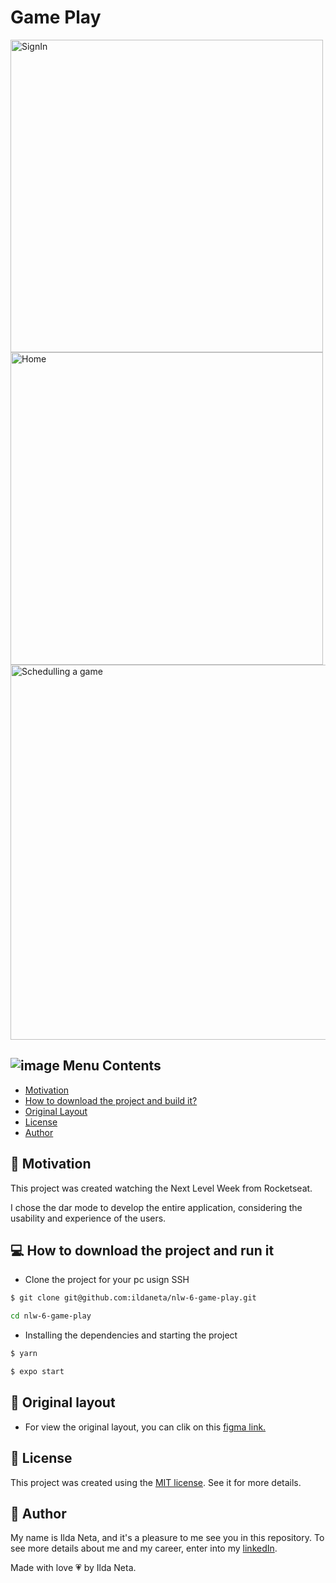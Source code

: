 # Game Play

<img width="500" alt="SignIn" src="https://user-images.githubusercontent.com/21963291/123958738-c8ef4800-d983-11eb-9f01-9b6d01bd8605.png">

<img width="500" alt="Home" src="https://user-images.githubusercontent.com/21963291/123958752-cdb3fc00-d983-11eb-927f-cd4914e3fd74.png">

<img width="600" alt="Schedulling a game" src="https://user-images.githubusercontent.com/21963291/123958758-d0165600-d983-11eb-9732-6522933727c1.png">

## ![image](https://user-images.githubusercontent.com/21963291/85338764-45ba2d00-b4b9-11ea-921a-d15eb692b2ea.png) Menu Contents

- [Motivation](#pushpin-motivation)
- [How to download the project and build it?](#computer-how-to-download-the-project-and-run-it)
- [Original Layout](#page_with_curl-original-layout)
- [License](#scroll-license)
- [Author](#pencil-author)

## :pushpin: Motivation

This project was created watching the Next Level Week from Rocketseat.

I chose the dar mode to develop the entire application, considering the usability and experience of the users.

## :computer: How to download the project and run it

- Clone the project for your pc usign SSH

```bash
$ git clone git@github.com:ildaneta/nlw-6-game-play.git

cd nlw-6-game-play
```

- Installing the dependencies and starting the project

```bash
$ yarn

$ expo start
```

## :page_with_curl: Original layout

- For view the original layout, you can clik on this [figma link.](<https://www.figma.com/file/h6qIOUQHTnt8pH07JmbRok/GamePlay---NLW-Together-(Copy)?node-id=58913%3A83>)

## :scroll: License

This project was created using the [MIT license](https://github.com/ildaneta/nlw-6-game-play/blob/main/LICENSE). See it for more details.

## :pencil: Author

My name is Ilda Neta, and it's a pleasure to me see you in this repository.
To see more details about me and my career, enter into my [linkedIn](https://www.linkedin.com/in/ildaneta/).

Made with love :heartpulse: by Ilda Neta.
